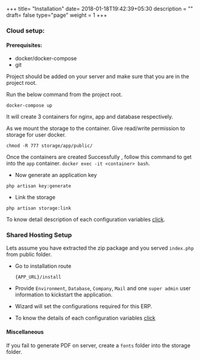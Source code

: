 +++
title= "Installation"
date= 2018-01-18T19:42:39+05:30
description = ""
draft= false
type="page"
weight = 1
+++


### Cloud setup:

#### Prerequisites:

* docker/docker-compose
* git

Project should be added on your server and make sure that you are in the project root.

Run the below command from the project root.

```
docker-compose up
```

It will create 3 containers for nginx, app and database respectively. 

As we mount the storage to the container. Give read/write permission to storage for user docker.

```
chmod -R 777 storage/app/public/
```

Once the containers are created Successfully , follow this command to get into the `app` container. `docker exec -it <container> bash`.

* Now generate an application key

```
php artisan key:generate

```

* Link the storage

```
php artisan storage:link
```

To know detail description of each configuration variables [click](/wizard-installation/).

### Shared Hosting Setup

Lets assume you have extracted the zip package and you served `index.php` from public folder.

* Go to installation route

  ```
  {APP_URL}/install
  ```

* Provide `Environment`, `Database`, `Company`, `Mail` and one `super admin` user information to kickstart the application.

* Wizard will set the configurations required for this ERP.

* To know the details of each configuration variables [click](/wizard-installation/)


#### Miscellaneous

If you fail to generate PDF on server, create a `fonts` folder into the storage folder.
